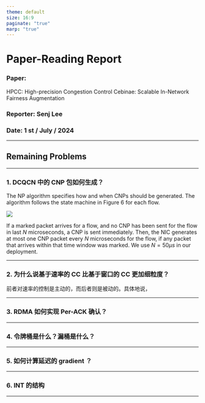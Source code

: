 ```yaml
---
theme: default
size: 16:9
paginate: "true"
marp: "true"
---
```

# <!--fit-->Paper-Reading Report

### Paper: 

HPCC: High-precision Congestion Control
Cebinae: Scalable In-Network Fairness Augmentation

### Reporter: Senj Lee

### Date: 1 st / July / 2024

---

<!--header: Remaining Problems-->

## <!--fit-->Remaining Problems

---

### 1. DCQCN 中的 CNP 包如何生成？

The NP algorithm specifies how and when CNPs should be generated. The algorithm follows the state machine in Figure 6 for each flow. 

![](./assets/Report-4-CNP.png)

If a marked packet arrives for a flow, and no CNP has been sent for the flow in last $N$ microseconds, a CNP is sent immediately. Then, the NIC generates at most one CNP packet every $N$ microseconds for the flow, if any packet that arrives within that time window was marked. We use $N = 50μs$ in our deployment. 

---

### 2. 为什么说基于速率的 CC 比基于窗口的 CC 更加细粒度？

前者对速率的控制是主动的，而后者则是被动的。具体地说，

---

### 3. RDMA 如何实现 Per-ACK 确认？

---

### 4. 令牌桶是什么？漏桶是什么？

---

### 5. 如何计算延迟的 gradient ？

---

### 6. INT 的结构

---

